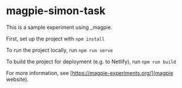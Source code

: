# magpie-simon-task

This is a sample experiment using _magpie.

First, set up the project with `npm install`

To run the project locally, run `npm run serve`

To build the project for deployment (e.g. to Netlify), run `npm run build`

For more information, see [https://magpie-experiments.org/](magpie website).

